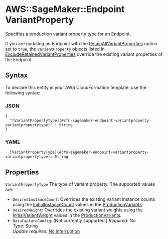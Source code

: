 # AWS::SageMaker::Endpoint VariantProperty<a name="aws-properties-sagemaker-endpoint-variantproperty"></a>

Specifies a production variant property type for an Endpoint\.

If you are updating an Endpoint with the [RetainAllVariantProperties](https://docs.aws.amazon.com/sagemaker/latest/dg/API_UpdateEndpoint.html#SageMaker-UpdateEndpoint-request-RetainAllVariantProperties) option set to `true`, the `VarientProperty` objects listed in [ExcludeRetainedVariantProperties](https://docs.aws.amazon.com/sagemaker/latest/dg/API_UpdateEndpoint.html#SageMaker-UpdateEndpoint-request-ExcludeRetainedVariantProperties) override the existing variant properties of the Endpoint\.

## Syntax<a name="aws-properties-sagemaker-endpoint-variantproperty-syntax"></a>

To declare this entity in your AWS CloudFormation template, use the following syntax:

### JSON<a name="aws-properties-sagemaker-endpoint-variantproperty-syntax.json"></a>

```
{
  "[VariantPropertyType](#cfn-sagemaker-endpoint-variantproperty-variantpropertytype)" : String
}
```

### YAML<a name="aws-properties-sagemaker-endpoint-variantproperty-syntax.yaml"></a>

```
  [VariantPropertyType](#cfn-sagemaker-endpoint-variantproperty-variantpropertytype): String
```

## Properties<a name="aws-properties-sagemaker-endpoint-variantproperty-properties"></a>

`VariantPropertyType`  <a name="cfn-sagemaker-endpoint-variantproperty-variantpropertytype"></a>
The type of variant property\. The supported values are:  
+ `DesiredInstanceCount`: Overrides the existing variant instance counts using the [InitialInstanceCount](https://docs.aws.amazon.com/sagemaker/latest/dg/API_ProductionVariant.html#SageMaker-Type-ProductionVariant-InitialInstanceCount) values in the [ProductionVariants](https://docs.aws.amazon.com/sagemaker/latest/dg/API_CreateEndpointConfig.html#SageMaker-CreateEndpointConfig-request-ProductionVariants)\.
+ `DesiredWeight`: Overrides the existing variant weights using the [InitialVariantWeight](https://docs.aws.amazon.com/sagemaker/latest/dg/API_ProductionVariant.html#SageMaker-Type-ProductionVariant-InitialVariantWeight) values in the [ProductionVariants](https://docs.aws.amazon.com/sagemaker/latest/dg/API_CreateEndpointConfig.html#SageMaker-CreateEndpointConfig-request-ProductionVariants)\.
+ `DataCaptureConfig`: \(Not currently supported\.\)
*Required*: No  
*Type*: String  
*Update requires*: [No interruption](https://docs.aws.amazon.com/AWSCloudFormation/latest/UserGuide/using-cfn-updating-stacks-update-behaviors.html#update-no-interrupt)